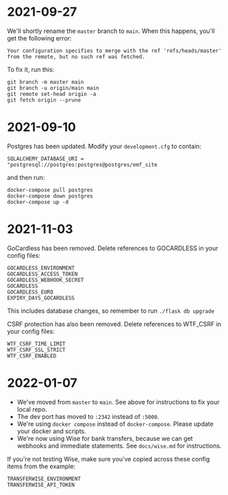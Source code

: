 2021-09-27
==========

We'll shortly rename the `master` branch to `main`. When this happens, you'll get the following error:

```
Your configuration specifies to merge with the ref 'refs/heads/master' from the remote, but no such ref was fetched.
```

To fix it, run this:

```
git branch -m master main
git branch -u origin/main main
git remote set-head origin -a
git fetch origin --prune
```

2021-09-10
==========

Postgres has been updated. Modify your `development.cfg` to contain:

```
SQLALCHEMY_DATABASE_URI = "postgresql://postgres:postgres@postgres/emf_site
```

and then run:

```
docker-compose pull postgres
docker-compose down postgres
docker-compose up -d
```

2021-11-03
==========

GoCardless has been removed. Delete references to GOCARDLESS in your config files:

```
GOCARDLESS_ENVIRONMENT
GOCARDLESS_ACCESS_TOKEN
GOCARDLESS_WEBHOOK_SECRET
GOCARDLESS
GOCARDLESS_EURO
EXPIRY_DAYS_GOCARDLESS
```

This includes database changes, so remember to run `./flask db upgrade`

CSRF protection has also been removed. Delete references to WTF_CSRF in your config files:

```
WTF_CSRF_TIME_LIMIT
WTF_CSRF_SSL_STRICT
WTF_CSRF_ENABLED
```

2022-01-07
==========

- We've moved from `master` to `main`. See above for instructions to fix your local repo.
- The dev port has moved to `:2342` instead of `:5000`.
- We're using `docker compose` instead of `docker-compose`. Please update your docker and scripts.
- We're now using Wise for bank transfers, because we can get webhooks and immediate statements. See `docs/wise.md` for instructions.

If you're not testing Wise, make sure you've copied across these config items from the example:

```
TRANSFERWISE_ENVIRONMENT
TRANSFERWISE_API_TOKEN
```

